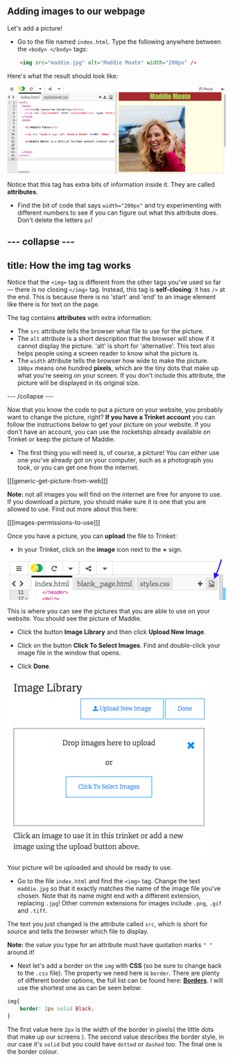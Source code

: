 ## Adding images to our webpage

Let's add a picture!

+ Go to the file named `index.html`. Type the following anywhere between the `<body> </body>` tags: 

```html
    <img src="maddie.jpg" alt="Maddie Moate" width="200px" />
```

Here's what the result should look like:
    
![Image code and picture of Maddie Moate](images/imageCodeMaddie.png)

Notice that this tag has extra bits of information inside it. They are called **attributes**.

+ Find the bit of code that says `width="200px"` and try experimenting with different numbers to see if you can figure out what this attribute does. Don't delete the letters `px`!

--- collapse ---
---
title: How the img tag works
---

Notice that the `<img>` tag is different from the other tags you've used so far — there is no closing `</img>` tag. Instead, this tag is **self-closing**: it has `/>` at the end. This is because there is no 'start' and 'end' to an image element like there is for text on the page. 

The tag contains **attributes** with extra information:
- The `src` attribute tells the browser what file to use for the picture. 
- The `alt` attribute is a short description that the browser will show if it cannot display the picture. 'alt' is short for 'alternative'. This text also helps people using a screen reader to know what the picture is.
- The `width` attribute tells the browser how wide to make the picture. `100px` means one hundred **pixels**, which are the tiny dots that make up what you're seeing on your screen. If you don't include this attribute, the picture will be displayed in its original size.

--- /collapse ---

Now that you know the code to put a picture on your website, you probably want to change the picture, right? **If you have a Trinket account** you can follow the instructions below to get your picture on your website. If you don't have an account, you can use the rocketship already available on Trinket or keep the picture of Maddie.

+ The first thing you will need is, of course, a picture! You can either use one you've already got on your computer, such as a photograph you took, or you can get one from the internet.

[[[generic-get-picture-from-web]]]

**Note:** not all images you will find on the internet are free for anyone to use. If you download a picture, you should make sure it is one that you are allowed to use. Find out more about this here:

[[[images-permissions-to-use]]]

Once you have a picture, you can **upload** the file to Trinket: 

+ In your Trinket, click on the **image** icon next to the **+** sign. 

![The image icon](images/tktImageIconArrow.png)

This is where you can see the pictures that you are able to use on your website. You should see the picture of Maddie.

- Click the button **Image Library** and then click **Upload New Image**. 

- Click on the button **Click To Select Images**. Find and double-click your image file in the window that opens.

- Click **Done**.

![Image upload area](images/tktUploadImages.png)

Your picture will be uploaded and should be ready to use.

- Go to the file `index.html` and find the `<img>` tag. Change the text `maddie.jpg` so that it exactly matches the name of the image file you've chosen. Note that its name might end with a different extension, replacing  `.jpg`! Other common extensions for images include `.png`, `.gif` and `.tiff`.

The text you just changed is the attribute called `src`, which is short for source and tells the browser which file to display.

**Note:** the value you type for an attribute must have quotation marks `" "` around it!

+ Next let's add a border on the `img` with **CSS** (so be sure to change back to the `.css` file). The property we need here is `border`. There are plenty of different border options, the full list can be found here: **[Borders](https://www.w3schools.com/css/css_border.asp)**. I will use the shortest one as can be seen below:

```css
img{
    border: 2px solid Black; 
}
```

The first value here `2px` is the width of the border in pixels( the little dots that make up our screens ). The second value describes the border style, in our case it's `solid` but you could have `dotted` or `dashed` too. The final one is the border colour.

